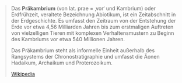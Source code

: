 > Das **Präkambrium** (von lat. prae = ‚vor‘ und Kambrium) oder Erdfrühzeit, veraltete Bezeichnung Abiotikum, ist ein Zeitabschnitt in der Erdgeschichte. Es umfasst den Zeitraum von der Entstehung der Erde vor etwa 4,56 Milliarden Jahren bis zum erstmaligen Auftreten von vielzelligen Tieren mit komplexen Verhaltensmustern zu Beginn des Kambriums vor etwa 540 Millionen Jahren.
>
> Das Präkambrium steht als informelle Einheit außerhalb des Rangsystems der Chronostratigraphie und umfasst die Äonen Hadaikum, Archaikum und Proterozoikum.
>
> [Wikipedia](https://de.wikipedia.org/wiki/Pr%C3%A4kambrium)